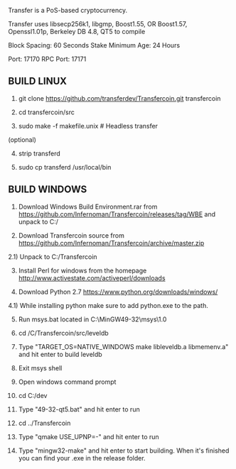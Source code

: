 
Transfer is a PoS-based cryptocurrency.

Transfer uses libsecp256k1,
			  libgmp,
			  Boost1.55,
			  OR Boost1.57,  
			  Openssl1.01p,
			  Berkeley DB 4.8,
			  QT5 to compile


Block Spacing: 60 Seconds
Stake Minimum Age: 24 Hours

Port: 17170
RPC Port: 17171


BUILD LINUX
-----------
1) git clone https://github.com/transferdev/Transfercoin.git transfercoin

2) cd transfercoin/src

3) sudo make -f makefile.unix            # Headless transfer

(optional)

4) strip transferd

5) sudo cp transferd /usr/local/bin




BUILD WINDOWS
-------------

1) Download Windows Build Environment.rar from https://github.com/Infernoman/Transfercoin/releases/tag/WBE and unpack to C:/

2) Download Transfercoin source from https://github.com/Infernoman/Transfercoin/archive/master.zip 

2.1) Unpack to C:/Transfercoin

3) Install Perl for windows from the homepage http://www.activestate.com/activeperl/downloads

4) Download Python 2.7 https://www.python.org/downloads/windows/

4.1) While installing python make sure to add python.exe to the path.

5) Run msys.bat located in C:\MinGW49-32\msys\1.0

6) cd /C/Transfercoin/src/leveldb

7) Type "TARGET_OS=NATIVE_WINDOWS make libleveldb.a libmemenv.a" and hit enter to build leveldb

8) Exit msys shell

9) Open windows command prompt

10) cd C:/dev

11) Type "49-32-qt5.bat" and hit enter to run

12) cd ../Transfercoin

13) Type "qmake USE_UPNP=-" and hit enter to run

14) Type "mingw32-make" and hit enter to start building. When it's finished you can find your .exe in the release folder.